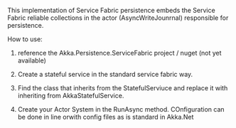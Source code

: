 This implementation of Service Fabric persistence embeds the Service Fabric reliable collections in the actor (AsyncWriteJounrnal) responsible for persistence.

How to use:

1) reference the Akka.Persistence.ServiceFabric project / nuget (not yet available)

2) Create a stateful service in the standard service fabric way.

3) Find the class that inherits from the StatefulServiuce and replace it with inheriting from AkkaStatefulService.

4) Create your Actor System in the RunAsync method. COnfiguration can be done in line orwith config files as is standard in Akka.Net
